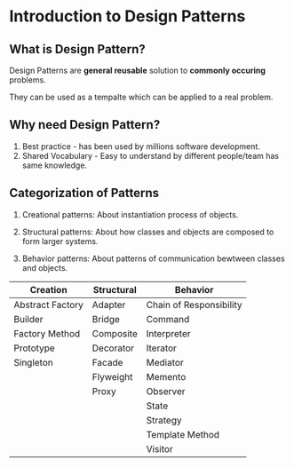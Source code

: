 # Introduction to Design Patterns

## What is Design Pattern?
Design Patterns are **general reusable** solution to **commonly occuring** problems.

They can be used as a tempalte which can be applied to a real problem.

## Why need Design Pattern?
1. Best practice - has been used by millions software development.
2. Shared Vocabulary - Easy to understand by different people/team has same knowledge.

## Categorization of Patterns
1. Creational patterns:
About instantiation process of objects.

2. Structural patterns:
About how classes and objects are composed to form larger systems.

3. Behavior patterns:
About patterns of communication bewtween classes and objects.

| Creation         | Structural | Behavior                |
|------------------|------------|-------------------------|
| Abstract Factory | Adapter    | Chain of Responsibility |
| Builder          | Bridge     | Command                 |
| Factory Method   | Composite  | Interpreter             |
| Prototype        | Decorator  | Iterator                |
| Singleton        | Facade     | Mediator                |
|                  | Flyweight  | Memento                 |
|                  | Proxy      | Observer                |
|                  |            | State                   |
|                  |            | Strategy                |
|                  |            | Template Method         |
|                  |            | Visitor                 |
